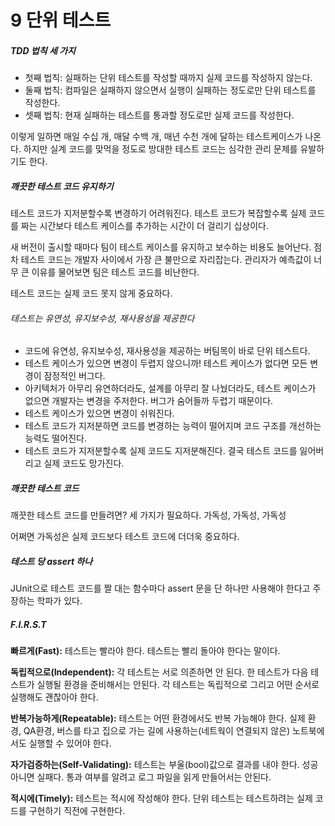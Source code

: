 # 9 단위 테스트

##### TDD 법칙 세 가지

* 첫째 법칙: 실패하는 단위 테스트를 작성할 때까지 실제 코드를 작성하지 않는다.
* 둘째 법칙: 컴파일은 실패하지 않으면서 실행이 실패하는 정도로만 단위 테스트를 작성한다.
* 셋째 법칙: 현재 실패하는 테스트를 통과할 정도로만 실제 코드를 작성한다.

이렇게 일하면 매일 수십 개, 매달 수백 개, 매년 수천 개에 달하는 테스트케이스가 나온다. 하지만 실계 코드를 맞먹을 정도로 방대한 테스트 코드는 심각한 관리 문제를 유발하기도 한다.



##### 깨끗한 테스트 코드 유지하기

테스트 코드가 지저분할수록 변경하기 어려워진다. 테스트 코드가 복잡할수록 실제 코드를 짜는 시간보다 테스트 케이스를 추가하는 시간이 더 걸리기 십상이다.

새 버전이 출시할 때마다 팀이 테스트 케이스를 유지하고 보수하는 비용도 늘어난다. 점차 테스트 코드는 개발자 사이에서 가장 큰 불만으로 자리잡는다. 관리자가 예측값이 너무 큰 이유를 물어보면 팀은 테스트 코드를 비난한다.

테스트 코드는 실제 코드 못지 않게 중요하다.



###### 테스트는 유연성, 유지보수성, 재사용성을 제공한다

* 코드에 유연성, 유지보수성, 재사용성을 제공하는 버팀목이 바로 단위 테스트다. 
* 테스트 케이스가 있으면 변경이 두렵지 않으니까! 테스트 케이스가 없다면 모든 변경이 잠정적인 버그다. 
* 아키텍처가 아무리 유연하더라도, 설계를 아무리 잘 나눴더라도, 테스트 케이스가 없으면 개발자는 변경을 주저한다. 버그가 숨어들까 두렵기 때문이다.
* 테스트 케이스가 있으면 변경이 쉬워진다.
* 테스트 코드가 지저분하면 코드를 변경하는 능력이 떨어지며 코드 구조를 개선하는 능력도 떨어진다. 
* 테스트 코드가 지저분할수록 실제 코드도 지저분해진다. 결국 테스트 코드를 잃어버리고 실제 코드도 망가진다.



##### 깨끗한 테스트 코드

깨끗한 테스트 코드를 만들려면? 세 가지가 필요하다. 가독성, 가독성, 가독성

어쩌면 가독성은 실제 코드보다 테스트 코드에 더더욱 중요하다.



##### 테스트 당 assert 하나

JUnit으로 테스트 코드를 짤 대는 함수마다 assert 문을 단 하나만 사용해야 한다고 주장하는 학파가 있다.



##### F.I.R.S.T

**빠르게(Fast):** 테스트는 빨라야 한다. 테스트는 빨리 돌아야 한다는 말이다.

**독립적으로(Independent):** 각 테스트는 서로 의존하면 안 된다. 한 테스트가 다음 테스트가 실행될 환경을 준비해서는 안된다. 각 테스트는 독립적으로 그리고 어떤 순서로 실행해도 괜찮아야 한다.

**반복가능하게(Repeatable):** 테스트는 어떤 환경에서도 반복 가능해야 한다. 실제 환경, QA환경, 버스를 타고 집으로 가는 길에 사용하는(네트웍이 연결되지 않은) 노트북에서도 실행할 수 있어야 한다.

**자가검증하는(Self-Validating):** 테스트는 부울(bool)값으로 결과를 내야 한다. 성공 아니면 실패다. 통과 여부를 알려고 로그 파일을 읽게 만들어서는 안된다.

**적시에(Timely):** 테스트는 적시에 작성해야 한다. 단위 테스트는 테스트하려는 실제 코드를 구현하기 직전에 구현한다.



